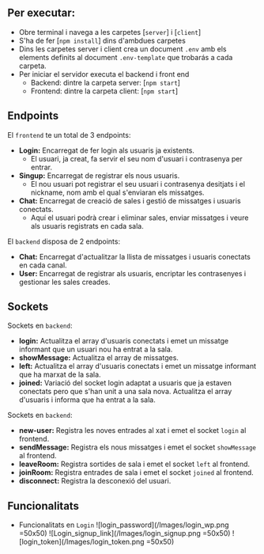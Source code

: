 ## Per executar:
- Obre terminal i navega a les carpetes [`server`] i [`client`]
- S'ha de fer [`npm install`] dins d'ambdues carpetes
- Dins les carpetes server i client crea un document `.env` amb els elements definits al document `.env-template` que trobarás a cada carpeta.
- Per iniciar el servidor executa el backend i front end 
    - Backend: dintre la carpeta server: [`npm start`]
    - Frontend: dintre la carpeta client: [`npm start`]

## Endpoints
El `frontend` te un total de 3 endpoints:
- **Login:** Encarregat de fer login als usuaris ja existents.
    - El usuari, ja creat, fa servir el seu nom d'usuari i contrasenya per entrar.
- **Singup:** Encarregat de registrar els nous usuaris.
    - El nou usuari pot registrar el seu usuari i contrasenya desitjats i el nickname, nom amb el qual s'enviaran els missatges.
- **Chat:** Encarregat de creació de sales i gestió de missatges i usuaris conectats.
    - Aquí el usuari podrà crear i eliminar sales, enviar missatges i veure als usuaris registrats en cada sala.

El `backend` disposa de 2 endpoints:
- **Chat:** Encarregat d'actualitzar la llista de missatges i usuaris conectats en cada canal.
- **User:** Encarregat de registrar als usuaris, encriptar les contrasenyes i gestionar les sales creades.

## Sockets
Sockets en `backend`:
- **login:** Actualitza el array d'usuaris conectats i emet un missatge informant que un usuari nou ha entrat a la sala.
- **showMessage:** Actualitza el array de missatges.
- **left:** Actualitza el array d'usuaris conectats i emet un missatge informant que ha marxat de la sala.
- **joined:** Variació del socket login adaptat a usuaris que ja estaven conectats pero que s'han unit a una sala nova. Actualitza el array d'usuaris i informa que ha entrat a la sala.

Sockets en `backend`:
- **new-user:** Registra les noves entrades al xat i emet el socket `login` al frontend.
- **sendMessage:** Registra els nous missatges i emet el socket `showMessage` al frontend.
- **leaveRoom:** Registra sortides de sala i emet el socket `left` al frontend.
- **joinRoom:** Registra entrades de sala i emet el socket `joined` al frontend.
- **disconnect:** Registra la desconexió del usuari.

## Funcionalitats
- Funcionalitats en `Login`
![login_password](/Images/login_wp.png =50x50)
![Login_signup_link](/Images/login_signup.png =50x50)
![login_token](/Images/login_token.png =50x50)

